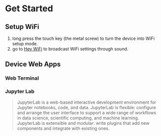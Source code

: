 # Get Started

## Setup WiFi
1. long press the touch key (the metal screw) to turn the device into WiFi setup mode.
2. go to [Hey WiFi](https://voice-engine.github.io/hey-wifi) to broadcast WiFi settings through sound.

## Device Web Apps
### Web Terminal

### Jupyter Lab
>JupyterLab is a web-based interactive development environment for Jupyter notebooks, code, and data. JupyterLab is flexible: configure and arrange the user interface to support a wide range of workflows in data science, scientific computing, and machine learning. JupyterLab is extensible and modular: write plugins that add new components and integrate with existing ones.